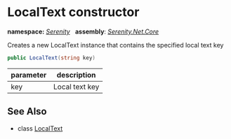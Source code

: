 # LocalText constructor
**namespace:** *[Serenity](../../README.md#serenity-namespace)*   **assembly**: *[Serenity.Net.Core](../../README.md)*

Creates a new LocalText instance that contains the specified local text key

```csharp
public LocalText(string key)
```

| parameter | description |
| --- | --- |
| key | Local text key |

## See Also

* class [LocalText](../LocalText.md)